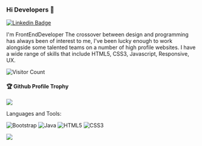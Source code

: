 ### Hi Developers 👋


[![Linkedin Badge](https://img.shields.io/badge/-Surbhi-blue?style=flat-square&logo=Linkedin&logoColor=white&link=https://www.linkedin.com/in/Surbhi-jain-1b9160179)](https://www.linkedin.com/in/Surbhi-jain-1b9160179)


I'm
FrontEndDeveloper
The crossover between design and programming has always been of interest to me, I've been lucky enough to work alongside some talented teams on a number of high profile websites. I have a wide range of skills that include  HTML5, CSS3, Javascript, Responsive, UX. 

![Visitor Count](https://profile-counter.glitch.me/Surbhideveloper/count.svg)

<div>
  <h4>🏆 Github Profile Trophy</h4>
  <a href="https://github.com/ryo-ma/github-profile-trophy">
    <img src="https://github-profile-trophy.vercel.app/?username=Surbhideveloper&column=7"/>
  </a>
</div>

Languages and Tools: 

<img alt="Bootstrap" src="https://img.shields.io/badge/bootstrap-%23563D7C.svg?style=flat-square&logo=bootstrap&logoColor=white"/> <img alt="Java" src="https://img.shields.io/badge/java-%23ED8B00.svg?style=flat-square&logo=java&logoColor=white"/> <img alt="HTML5" src="https://img.shields.io/badge/html5-%23E34F26.svg?style=flat-square&logo=html5&logoColor=white"/> <img alt="CSS3" src="https://img.shields.io/badge/css3-%231572B6.svg?style=flat-square&logo=css3&logoColor=white"/> 

![](https://activity-graph.herokuapp.com/graph?username=Surbhideveloper&theme=react-dark&area=true)
<!--
**Surbhideveloper/Surbhideveloper** is a ✨ _special_ ✨ repository because its `README.md` (this file) appears on your GitHub profile.

Here are some ideas to get you started:

- 🔭 I’m currently working on ...
- 🌱 I’m currently learning ...
- 👯 I’m looking to collaborate on ...
- 🤔 I’m looking for help with ...
- 💬 Ask me about ...
- 📫 How to reach me: ...
- 😄 Pronouns: ...
- ⚡ Fun fact: .....

-->
